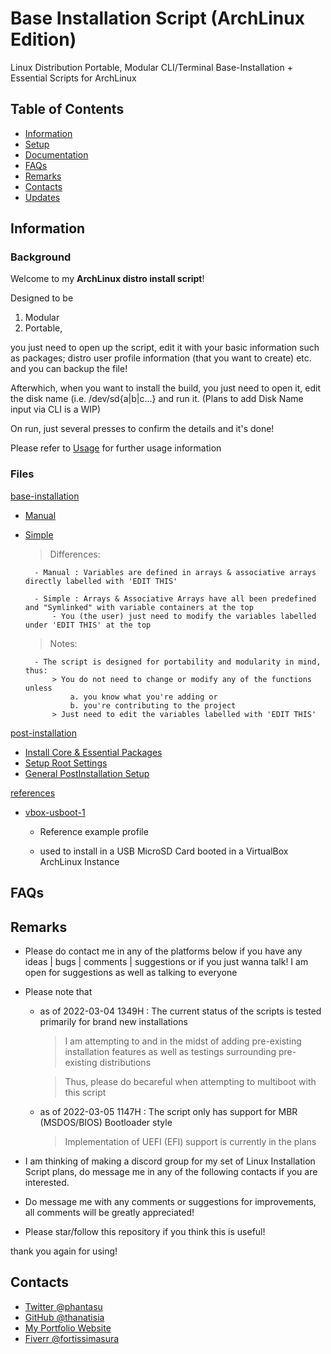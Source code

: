 # Base Installation Script (ArchLinux Edition)

Linux Distribution Portable, Modular CLI/Terminal Base-Installation + Essential Scripts for ArchLinux

## Table of Contents

- [Information](#information)
- [Setup](#setup)
- [Documentation](#documentation)
- [FAQs](#faqs)
- [Remarks](#remarks)
- [Contacts](#contacts)
- [Updates](CHANGELOG.md)

## Information

### Background

Welcome to my **ArchLinux distro install script**!

Designed to be

  1. Modular
  2. Portable,

you just need to open up the script, edit it with your basic information such as packages; distro user profile information (that you want to create) etc. and you can backup the file!

Afterwhich, when you want to install the build, you just need to open it, edit the disk name (i.e. /dev/sd{a|b|c...} and run it. (Plans to add Disk Name input via CLI is a WIP)

On run, just several presses to confirm the details and it's done!

Please refer to [Usage](#usage) for further usage information

### Files

[base-installation](base-installation)

- [Manual](base-installation/installer-manual.sh)
- [Simple](base-installation/installer-ux.min.sh)

	> Differences:

		- Manual : Variables are defined in arrays & associative arrays directly labelled with 'EDIT THIS'

		- Simple : Arrays & Associative Arrays have all been predefined and "Symlinked" with variable containers at the top
			- You (the user) just need to modify the variables labelled under 'EDIT THIS' at the top

	> Notes:

		- The script is designed for portability and modularity in mind, thus:
			> You do not need to change or modify any of the functions unless 
				a. you know what you're adding or
				b. you're contributing to the project
			> Just need to edit the variables labelled with 'EDIT THIS'

[post-installation](post-installation)

* [Install Core & Essential Packages](postinstallation-core-packages.sh)
* [Setup Root Settings](postinstallations-root.sh)
* [General PostInstallation Setup](postinstallations.sh)

[references](references)

* [vbox-usboot-1](references/vbox-usboot-1)

	- Reference example profile 

	- used to install in a USB MicroSD Card booted in a VirtualBox ArchLinux Instance

## FAQs

## Remarks

- Please do contact me in any of the platforms below if you have any ideas | bugs | comments | suggestions or if you just wanna talk!
I am open for suggestions as well as talking to everyone

- Please note that 
	- as of 2022-03-04 1349H : The current status of the scripts is tested primarily for brand new installations
		> I am attempting to and in the midst of adding pre-existing installation features as well as testings surrounding pre-existing distributions

		> Thus, please do becareful when attempting to multiboot with this script

	- as of 2022-03-05 1147H : The script only has support for MBR (MSDOS/BIOS) Bootloader style
		> Implementation of UEFI (EFI) support is currently in the plans

- I am thinking of making a discord group for my set of Linux Installation Script plans, do message me in any of the following contacts if you are interested.

- Do message me with any comments or suggestions for improvements, all comments will be greatly appreciated!

- Please star/follow this repository if you think this is useful!

thank you again for using!


## Contacts
- [Twitter @phantasu](https://twitter.com/phantasu)
- [GitHub @thanatisia](https://github.com/Thanatisia)
- [My Portfolio Website](https://thanatisia.github.io/my-portfolio-website)
- [Fiverr @fortissimasura](https://fiverr.com/fortissimasura)



